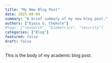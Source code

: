 ```yaml
---
title: "My New Blog Post"
date: 2025-08-04
summary: "A brief summary of my new blog post."
authors: ["Eyasu G. Chekole"]
#tags: ["research", "biometrics", "security"]
categories: ["Blog"]
featured: false
draft: false
---
```


This is the body of my academic blog post.

